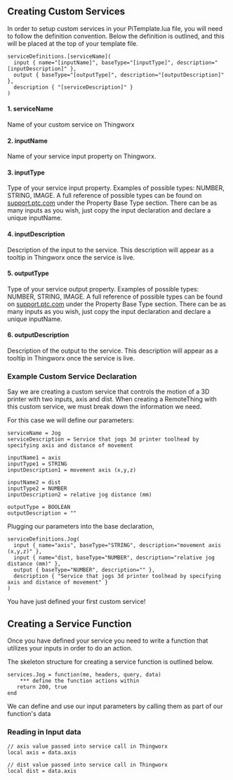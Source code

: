 ## Creating Custom Services

In order to setup custom services in your PiTemplate.lua file, you will need to follow the definition convention.
Below the definition is outlined, and this will be placed at the top of your template file.
```
serviceDefinitions.[serviceName](
  input { name="[inputName]", baseType="[inputType]", description="[inputDescription]" },
  output { baseType="[outputType]", description="[outputDescription]" },
  description { "[serviceDescription]" }
)
```
#### 1. serviceName
Name of your custom service on Thingworx

#### 2. inputName
Name of your service input property on Thingworx.

#### 3. inputType
Type of your service input property. Examples of possible types: NUMBER, STRING, IMAGE. A full reference of possible types can be found on [support.ptc.com](https://support.ptc.com/help/thingworx/platform/r9/en/index.html#page/ThingWorx%2FHelp%2FComposer%2FThings%2FThingProperties%2FThingProperties.html%23) under the Property Base Type section. There can be as many inputs as you wish, just copy the input declaration and declare a unique inputName.

#### 4. inputDescription
Description of the input to the service. This description will appear as a tooltip in Thingworx once the service is live.

#### 5. outputType
Type of your service output property. Examples of possible types: NUMBER, STRING, IMAGE. A full reference of possible types can be found on [support.ptc.com](https://support.ptc.com/help/thingworx/platform/r9/en/index.html#page/ThingWorx%2FHelp%2FComposer%2FThings%2FThingProperties%2FThingProperties.html%23) under the Property Base Type section. There can be as many inputs as you wish, just copy the input declaration and declare a unique inputName.

#### 6. outputDescription
Description of the output to the service. This description will appear as a tooltip in Thingworx once the service is live.


### Example Custom Service Declaration

Say we are creating a custom service that controls the motion of a 3D printer with two inputs, axis and dist. When creating a RemoteThing with this custom service, we must break down the information we need.

For this case we will define our parameters:
```
serviceName = Jog
serviceDescription = Service that jogs 3d printer toolhead by specifying axis and distance of movement

inputName1 = axis
inputType1 = STRING
inputDescription1 = movement axis (x,y,z)

inputName2 = dist
inputType2 = NUMBER
inputDescription2 = relative jog distance (mm)

outputType = BOOLEAN
outputDescription = ""
```
Plugging our parameters into the base declaration,
```
serviceDefinitions.Jog(
  input { name="axis", baseType="STRING", description="movement axis (x,y,z)" },
  input { name="dist, baseType="NUMBER", description="relative jog distance (mm)" },
  output { baseType="NUMBER", description="" },
  description { "Service that jogs 3d printer toolhead by specifying axis and distance of movement" }
)
```
You have just defined your first custom service!

## Creating a Service Function
Once you have defined your service you need to write a function that utilizes your inputs in order to do an action. 

The skeleton structure for creating a service function is outlined below.
```
services.Jog = function(me, headers, query, data)
    *** define the function actions within
   return 200, true 
end
```
We can define and use our input parameters by calling them as part of our function's data

### Reading in Input data
```
// axis value passed into service call in Thingworx
local axis = data.axis

// dist value passed into service call in Thingworx
local dist = data.axis
```
